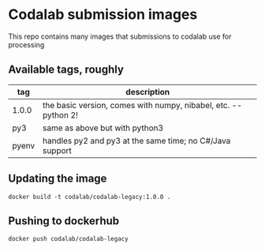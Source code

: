 # Codalab submission images

This repo contains many images that submissions to codalab use for processing

## Available tags, roughly

| tag   | description                                                     |
|-------|-----------------------------------------------------------------|
| 1.0.0 | the basic version, comes with numpy, nibabel, etc. -- python 2! |
| py3   | same as above but with python3                                  |
| pyenv | handles py2 and py3 at the same time; no C#/Java support        |

## Updating the image

```docker build -t codalab/codalab-legacy:1.0.0 .```

## Pushing to dockerhub

```docker push codalab/codalab-legacy```
